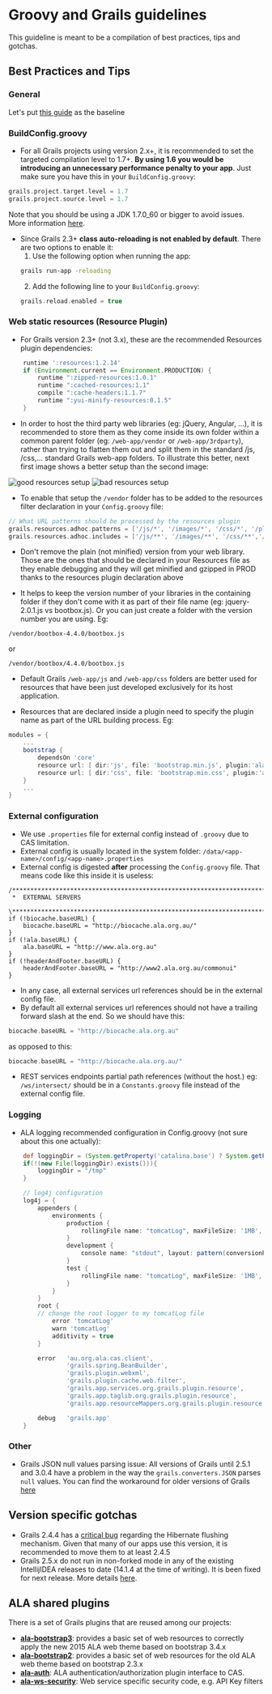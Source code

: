 # Groovy and Grails guidelines

This guideline is meant to be a compilation of best practices, tips and gotchas.

## Best Practices and Tips

### General
Let's put [this guide](https://tedvinke.wordpress.com/2015/03/15/basic-groovy-and-grails-code-review-guidelines/) as the baseline <i class="fa fa-thumbs-up"></i>

### BuildConfig.groovy
* For all Grails projects using version 2.x+, it is recommended to set the targeted compilation level to 1.7+. **By using 1.6 you would be introducing an unnecessary performance penalty to your app**. Just make sure you have this in your `BuildConfig.groovy`:
```groovy
grails.project.target.level = 1.7
grails.project.source.level = 1.7
```
<i class="fa fa-exclamation-triangle"></i> Note that you should be using a JDK 1.7.0_60 or bigger to avoid issues. More information [here](http://www.groovy-lang.org/indy.html).

* Since Grails 2.3+ **class auto-reloading is not enabled by default**. There are two options to enable it:
  1. Use the following option when running the app:
  ```bash
  grails run-app -reloading
  ```
  2. Add the following line to your `BuildConfig.groovy`:
  ```groovy
  grails.reload.enabled = true
  ```

### Web static resources (Resource Plugin)
* For Grails version 2.3+ (not 3.x), these are the recommended Resources plugin dependencies:
```groovy
    runtime ':resources:1.2.14'
    if (Environment.current == Environment.PRODUCTION) {
        runtime ":zipped-resources:1.0.1"
        runtime ":cached-resources:1.1"
        compile ":cache-headers:1.1.7"
        runtime ":yui-minify-resources:0.1.5"
    }
```

* In order to host the third party web libraries (eg: jQuery, Angular, ...), it is recommended to store them as they come inside its own folder within a common parent folder (eg: `/web-app/vendor` or `/web-app/3rdparty`), rather than trying to flatten them out and split them in the standard /js, /css,... standard Grails web-app folders.
To illustrate this better, next first image shows a better setup than the second image:

![good resources setup](../../assets/img/web-resources-1-good.png)  ![bad resources setup](../../assets/img/web-resources-2-bad.png)

* To enable that setup the `/vendor` folder has to be added to the resources filter declaration in your `Config.groovy` file:
```groovy
// What URL patterns should be processed by the resources plugin
grails.resources.adhoc.patterns = ['/js/*', '/images/*', '/css/*', '/plugins/*', '/vendor/*']
grails.resources.adhoc.includes = ['/js/**', '/images/**', '/css/**','/plugins/**', '/vendor/**']
```

* Don't remove the plain (not minified) version from your web library. Those are the ones that should be declared in your Resources file as they enable debugging and they will get minified and gzipped in PROD thanks to the resources plugin declaration above <a href="#Web_static_resources_(Resource_Plugin)"><i class="fa fa-arrow-up"></i></a>

* It helps to keep the version number of your libraries in the containing folder if they don't come with it as part of their file name (eg: jquery-2.0.1.js vs bootbox.js). Or you can just create a folder with the version number you are using. Eg:
```
/vendor/bootbox-4.4.0/bootbox.js
```
or
```
/vendor/bootbox/4.4.0/bootbox.js
```

* Default Grails `/web-app/js` and `/web-app/css` folders are better used for resources that have been just developed exclusively for its host application.

* Resources that are declared inside a plugin need to specify the plugin name as part of the URL building process. Eg:
```groovy
modules = {
    ...
    bootstrap {
        dependsOn 'core'
        resource url: [ dir:'js', file: 'bootstrap.min.js', plugin:'ala-bootstrap3']
        resource url: [ dir:'css', file: 'bootstrap.min.css', plugin:'ala-bootstrap3']
    }
    ...
}
```

### External configuration
* We use `.properties` file for external config instead of `.groovy` due to CAS limitation.
* External config is usually located in the system folder: `/data/<app-name>/config/<app-name>.properties`
* External config is digested **after** processing the `Config.groovy` file. That means code like this inside it is useless:
```
/******************************************************************************\
 *  EXTERNAL SERVERS
 \******************************************************************************/
if (!biocache.baseURL) {
    biocache.baseURL = "http://biocache.ala.org.au/"
}
if (!ala.baseURL) {
    ala.baseURL = "http://www.ala.org.au"
}
if (!headerAndFooter.baseURL) {
    headerAndFooter.baseURL = "http://www2.ala.org.au/commonui"
}
```
* In any case, all external services url references should be in the external config file.
* By default all external services url references should not have a trailing forward slash at the end. So we should have this:
```groovy
biocache.baseURL = "http://biocache.ala.org.au"
```
as opposed to this:
```groovy
biocache.baseURL = "http://biocache.ala.org.au/"
```
* REST services endpoints partial path references (without the host.) eg: `/ws/intersect/` should be in a `Constants.groovy` file instead of the external config file.

### Logging
* ALA logging recommended configuration in Config.groovy (not sure about this one actually):
```groovy
    def loggingDir = (System.getProperty('catalina.base') ? System.getProperty('catalina.base') + '/logs' : './logs')
    if(!(new File(loggingDir).exists())){
        loggingDir = "/tmp"
    }

    // log4j configuration
    log4j = {
        appenders {
            environments {
                production {
                    rollingFile name: "tomcatLog", maxFileSize: '1MB', file: "${loggingDir}/${appName}.log", threshold: org.apache.log4j.Level.ERROR, layout: pattern(conversionPattern: "%d %-5p [%c{1}] %m%n")
                }
                development {
                    console name: "stdout", layout: pattern(conversionPattern: "%d %-5p [%c{1}] %m%n"), threshold: org.apache.log4j.Level.DEBUG
                }
                test {
                    rollingFile name: "tomcatLog", maxFileSize: '1MB', file: "/tmp/${appName}", threshold: org.apache.log4j.Level.DEBUG, layout: pattern(conversionPattern: "%d %-5p [%c{1}] %m%n")
                }
            }
        }
        root {
        // change the root logger to my tomcatLog file
            error 'tomcatLog'
            warn 'tomcatLog'
            additivity = true
        }

        error   'au.org.ala.cas.client',
                'grails.spring.BeanBuilder',
                'grails.plugin.webxml',
                'grails.plugin.cache.web.filter',
                'grails.app.services.org.grails.plugin.resource',
                'grails.app.taglib.org.grails.plugin.resource',
                'grails.app.resourceMappers.org.grails.plugin.resource'

        debug   'grails.app'
    }
```

### Other
* Grails JSON null values parsing issue: All versions of Grails until 2.5.1 and 3.0.4 have a problem in the way the `grails.converters.JSON` parses `null` values. You can find the workaround for older versions of Grails [here](TODO)

## Version specific gotchas
* Grails 2.4.4 has a [critical bug](https://jira.grails.org/browse/GRAILS-11687) regarding the Hibernate flushing mechanism. Given that many of our apps use this version, it is recommended to move them to at least 2.4.5
* Grails 2.5.x do not run in non-forked mode in any of the existing IntellijIDEA releases to date (14.1.4 at the time of writing). It is been fixed for next release. More details [here](https://youtrack.jetbrains.com/issue/IDEA-138537).

## ALA shared plugins
There is a set of Grails plugins that are reused among our projects:

* __[ala-bootstrap3](https://github.com/AtlasOfLivingAustralia/ala-bootstrap3)__: provides a basic set of web resources to correctly apply the new 2015 ALA web theme based on bootstrap 3.4.x
* __[ala-bootstrap2](https://github.com/AtlasOfLivingAustralia/ala-bootstrap2)__: provides a basic set of web resources for the old ALA web theme based on bootstrap 2.3.x
* __[ala-auth](https://github.com/AtlasOfLivingAustralia/ala-auth-plugin)__: ALA authentication/authorization plugin interface to CAS.
* __[ala-ws-security](https://github.com/AtlasOfLivingAustralia/ala-ws-security-plugin)__: Web service specific security code, e.g. API Key filters
